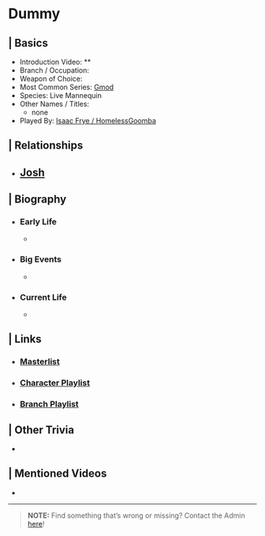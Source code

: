 # Dummy  


## | Basics  
- Introduction Video: **  
- Branch / Occupation:   
- Weapon of Choice:   
- Most Common Series: [Gmod](6.Series/Gmod.html)  
- Species: Live Mannequin  
- Other Names / Titles:   
  - none  
- Played By: [Isaac Frye / HomelessGoomba](3.Siblings/3.4.Isaac-Frye-HomelessGoomba.html)  


## | Relationships  
- [**Josh**](5.Characters/Josh.html)  
  - 


## | Biography  
- ### Early Life  
  -   
- ### Big Events  
  -   
- ### Current Life  
  -   

 
## | Links  
- ### [Masterlist]()  
- ### [Character Playlist]()  
- ### [Branch Playlist]()  


## | Other Trivia  
-   

## | Mentioned Videos
- []()

----

> **NOTE:** Find something that’s wrong or missing? Contact the Admin [here](./chapter_2.md)!
